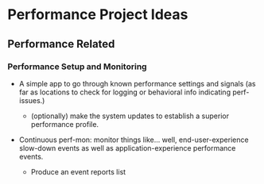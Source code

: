 
# Performance Project Ideas

## Performance Related

### Performance Setup and Monitoring
   - A simple app to go through known performance settings and signals (as far as locations to check for logging or behavioral info indicating perf-issues.)
     - (optionally) make the system updates to establish a superior performance profile.

   - Continuous perf-mon: monitor things like... well, end-user-experience slow-down events as well as application-experience performance events.
     - Produce an event reports list 
